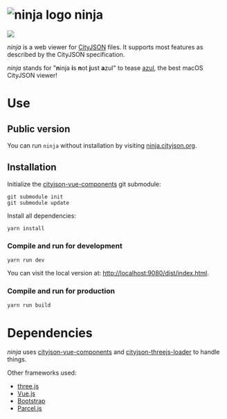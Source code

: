 # ![ninja logo](logo_small.png) ninja

![](images/screenshot-3dbag.png)

*ninja* is a web viewer for [CityJSON](http://www.cityjson.org) files. It supports most features as described by the CityJSON specification.

*ninja* stands for "**n**inja **i**s **n**ot **j**ust **a**zul" to tease [azul](https://github.com/tudelft3d/azul), the best macOS CityJSON viewer!

# Use

## Public version

You can run `ninja` without installation by visiting [ninja.cityjson.org](https://ninja.cityjson.org).

## Installation

Initialize the [cityjson-vue-components](https://github.com/cityjson/cityjson-vue-components) git submodule:
```
git submodule init
git submodule update
```

Install all dependencies:

```
yarn install
```

### Compile and run for development

```
yarn run dev
```

You can visit the local version at: [http://localhost:9080/dist/index.html](http://localhost:9080/dist/index.html).

### Compile and run for production

```
yarn run build
```

# Dependencies

*ninja* uses [cityjson-vue-components](https://github.com/cityjson/cityjson-vue-components) and [cityjson-threejs-loader](https://github.com/cityjson/cityjson-threejs-loader) to handle things.

Other frameworks used:
- [three.js](https://threejs.org/)
- [Vue.js](https://vuejs.org/)
- [Bootstrap](https://getbootstrap.com/)
- [Parcel.js](https://parceljs.org/)